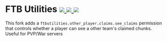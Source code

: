 # FTB Utilities [![](http://cf.way2muchnoise.eu/ftb-utilities.svg) ![](https://cf.way2muchnoise.eu/packs/ftb-utilities.svg) ![](http://cf.way2muchnoise.eu/versions/ftb-utilities.svg)](https://www.curseforge.com/minecraft/mc-mods/ftb-utilities)

This fork adds a `ftbutilities.other_player.claims.see_claims` permission that controls whether a player can see a other team's claimed chunks. Useful for PVP/War servers
